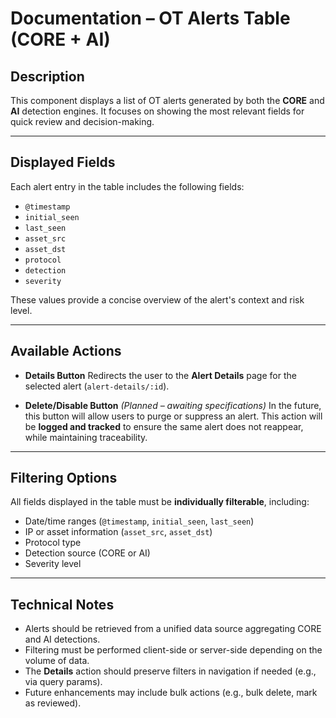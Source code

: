 # Documentation – OT Alerts Table (CORE + AI)

## Description

This component displays a list of OT alerts generated by both the **CORE** and **AI** detection engines. It focuses on showing the most relevant fields for quick review and decision-making.

---

## Displayed Fields

Each alert entry in the table includes the following fields:

- `@timestamp`
- `initial_seen`
- `last_seen`
- `asset_src`
- `asset_dst`
- `protocol`
- `detection`
- `severity`

These values provide a concise overview of the alert's context and risk level.

---

## Available Actions

- **Details Button**
  Redirects the user to the **Alert Details** page for the selected alert (`alert-details/:id`).

- **Delete/Disable Button** *(Planned – awaiting specifications)*
  In the future, this button will allow users to purge or suppress an alert.
  This action will be **logged and tracked** to ensure the same alert does not reappear, while maintaining traceability.

---

## Filtering Options

All fields displayed in the table must be **individually filterable**, including:

- Date/time ranges (`@timestamp`, `initial_seen`, `last_seen`)
- IP or asset information (`asset_src`, `asset_dst`)
- Protocol type
- Detection source (CORE or AI)
- Severity level

---

## Technical Notes

- Alerts should be retrieved from a unified data source aggregating CORE and AI detections.
- Filtering must be performed client-side or server-side depending on the volume of data.
- The **Details** action should preserve filters in navigation if needed (e.g., via query params).
- Future enhancements may include bulk actions (e.g., bulk delete, mark as reviewed).
